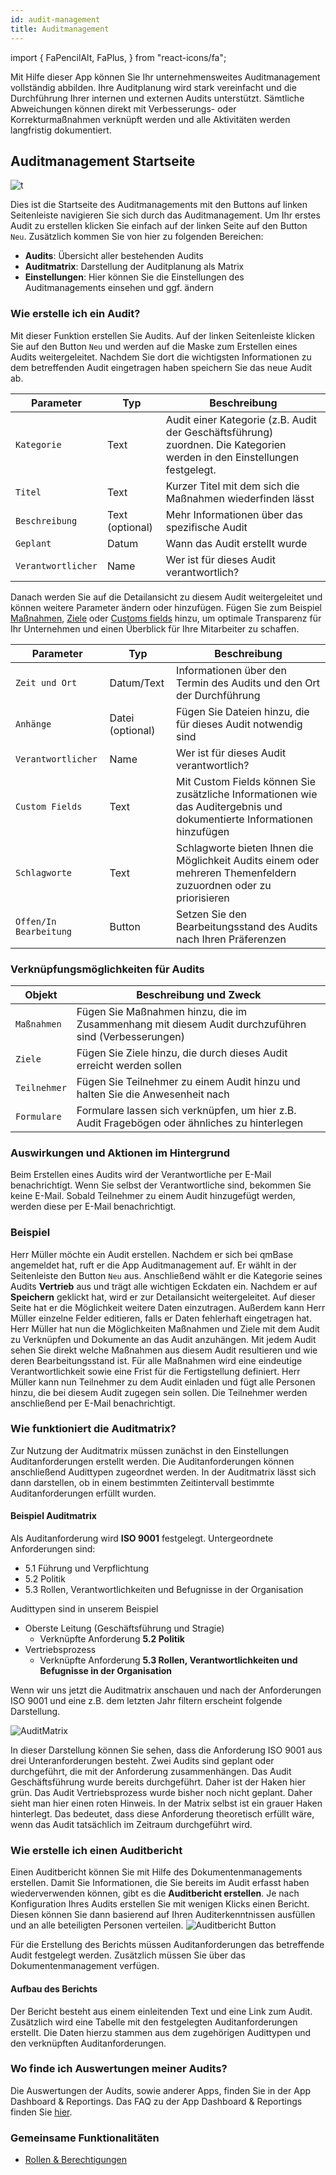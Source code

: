 ```yaml
---
id: audit-management
title: Auditmanagement
---
```


import {
FaPencilAlt,
FaPlus,
} from "react-icons/fa";

Mit Hilfe dieser App können Sie Ihr unternehmensweites Auditmanagement vollständig abbilden. Ihre Auditplanung wird stark vereinfacht und die Durchführung Ihrer internen und externen Audits unterstützt. Sämtliche Abweichungen können direkt mit Verbesserungs- oder Korrekturmaßnahmen verknüpft werden und alle Aktivitäten werden langfristig dokumentiert.

## Auditmanagement Startseite

![t](https://caqadmin.blob.core.windows.net/public-screenshots/All%20Integration%20Specs/Audits.png)

Dies ist die Startseite des Auditmanagements mit den Buttons auf linken Seitenleiste navigieren Sie sich durch das Auditmanagement. Um Ihr erstes Audit zu erstellen klicken Sie einfach auf der linken Seite auf den Button <code><span><FaPlus/> Neu</span></code>.
Zusätzlich kommen Sie von hier zu folgenden Bereichen:

- **Audits**: Übersicht aller bestehenden Audits
- **Auditmatrix**: Darstellung der Auditplanung als Matrix
- **Einstellungen**: Hier können Sie die Einstellungen des Auditmanagements einsehen und ggf. ändern

### Wie erstelle ich ein Audit?

Mit dieser Funktion erstellen Sie Audits. Auf der linken Seitenleiste klicken Sie auf den Button <code>Neu</code> und werden auf die Maske zum Erstellen eines Audits weitergeleitet. Nachdem Sie dort die wichtigsten Informationen zu dem betreffenden Audit eingetragen haben speichern Sie das neue Audit ab.

| Parameter                     | Typ             | Beschreibung                                                                                                             |
| ----------------------------- | --------------- | ------------------------------------------------------------------------------------------------------------------------ |
| <code>Kategorie</code>        | Text            | Audit einer Kategorie (z.B. Audit der Geschäftsführung) zuordnen. Die Kategorien werden in den Einstellungen festgelegt. |
| <code>Titel</code>            | Text            | Kurzer Titel mit dem sich die Maßnahmen wiederfinden lässt                                                               |
| <code>Beschreibung</code>     | Text (optional) | Mehr Informationen über das spezifische Audit                                                                            |
| <code>Geplant</code>          | Datum           | Wann das Audit erstellt wurde                                                                                            |
| <code>Verantwortlicher</code> | Name            | Wer ist für dieses Audit verantwortlich?                                                                                 |

Danach werden Sie auf die Detailansicht zu diesem Audit weitergeleitet und können weitere Parameter ändern oder hinzufügen. Fügen Sie zum Beispiel [Maßnahmen](projects-and-tasks.md), [Ziele](goal-management.md) oder [Customs fields](/docs/faqs/80) hinzu, um optimale Transparenz für Ihr Unternehmen und einen Überblick für Ihre Mitarbeiter zu schaffen.

| Parameter                         | Typ              | Beschreibung                                                                                                            |
| --------------------------------- | ---------------- | ----------------------------------------------------------------------------------------------------------------------- |
| <code>Zeit und Ort</code>         | Datum/Text       | Informationen über den Termin des Audits und den Ort der Durchführung                                                   |
| <code>Anhänge</code>              | Datei (optional) | Fügen Sie Dateien hinzu, die für dieses Audit notwendig sind                                                            |
| <code>Verantwortlicher</code>     | Name             | Wer ist für dieses Audit verantwortlich?                                                                                |
| <code>Custom Fields</code>        | Text             | Mit Custom Fields können Sie zusätzliche Informationen wie das Auditergebnis und dokumentierte Informationen hinzufügen |
| <code>Schlagworte</code>          | Text             | Schlagworte bieten Ihnen die Möglichkeit Audits einem oder mehreren Themenfeldern zuzuordnen oder zu priorisieren       |
| <code>Offen/In Bearbeitung</code> | Button           | Setzen Sie den Bearbeitungsstand des Audits nach Ihren Präferenzen                                                      |

### Verknüpfungsmöglichkeiten für Audits

| Objekt                  | Beschreibung und Zweck                                                                              |
| ----------------------- | --------------------------------------------------------------------------------------------------- |
| <code>Maßnahmen</code>  | Fügen Sie Maßnahmen hinzu, die im Zusammenhang mit diesem Audit durchzuführen sind (Verbesserungen) |
| <code>Ziele</code>      | Fügen Sie Ziele hinzu, die durch dieses Audit erreicht werden sollen                                |
| <code>Teilnehmer</code> | Fügen Sie Teilnehmer zu einem Audit hinzu und halten Sie die Anwesenheit nach                       |
| <code>Formulare</code>  | Formulare lassen sich verknüpfen, um hier z.B. Audit Fragebögen oder ähnliches zu hinterlegen       |

### Auswirkungen und Aktionen im Hintergrund

Beim Erstellen eines Audits wird der Verantwortliche per E-Mail benachrichtigt. Wenn Sie selbst der Verantwortliche sind, bekommen Sie keine E-Mail.
Sobald Teilnehmer zu einem Audit hinzugefügt werden, werden diese per E-Mail benachrichtigt.

### Beispiel

Herr Müller möchte ein Audit erstellen. Nachdem er sich bei qmBase angemeldet hat, ruft er die App Auditmanagement auf. Er wählt in der Seitenleiste den Button <code>Neu</code> aus. Anschließend wählt er die Kategorie seines Audits **Vertrieb** aus und trägt alle wichtigen Eckdaten ein. Nachdem er auf **Speichern** geklickt hat, wird er zur Detailansicht weitergeleitet. Auf dieser Seite hat er die Möglichkeit weitere Daten einzutragen. Außerdem kann Herr Müller einzelne Felder editieren, falls er Daten fehlerhaft eingetragen hat. Herr Müller hat nun die Möglichkeiten Maßnahmen und Ziele mit dem Audit zu Verknüpfen und Dokumente an das Audit anzuhängen. Mit jedem Audit sehen Sie direkt welche Maßnahmen aus diesem Audit resultieren und wie deren Bearbeitungsstand ist. Für alle Maßnahmen wird eine eindeutige Verantwortlichkeit sowie eine Frist für die Fertigstellung definiert. Herr Müller kann nun Teilnehmer zu dem Audit einladen und fügt alle Personen hinzu, die bei diesem Audit zugegen sein sollen. Die Teilnehmer werden anschließend per E-Mail benachrichtigt.

### Wie funktioniert die Auditmatrix?

Zur Nutzung der Auditmatrix müssen zunächst in den Einstellungen Auditanforderungen erstellt werden. Die Auditanforderungen können anschließend Audittypen zugeordnet werden.
In der Auditmatrix lässt sich dann darstellen, ob in einem bestimmten Zeitintervall bestimmte Auditanforderungen erfüllt wurden.

#### Beispiel Auditmatrix

Als Auditanforderung wird **ISO 9001** festgelegt. Untergeordnete Anforderungen sind:

- 5.1 Führung und Verpflichtung
- 5.2 Politik
- 5.3 Rollen, Verantwortlichkeiten und Befugnisse in der Organisation

Audittypen sind in unserem Beispiel

- Oberste Leitung (Geschäftsführung und Stragie)
  - Verknüpfte Anforderung **5.2 Politik**
- Vertriebsprozess
  - Verknüpfte Anforderung **5.3 Rollen, Verantwortlichkeiten und Befugnisse in der Organisation**

Wenn wir uns jetzt die Auditmatrix anschauen und nach der Anforderungen ISO 9001 und eine z.B. dem letzten Jahr filtern erscheint folgende Darstellung.

![AuditMatrix](https://caqadmin.blob.core.windows.net/public-screenshots/manual-screenshots/AuditMatrix%202021-10-07%20113100.png)

In dieser Darstellung können Sie sehen, dass die Anforderung ISO 9001 aus drei Unteranforderungen besteht. Zwei Audits sind geplant oder durchgeführt, die mit der Anforderung zusammenhängen. Das Audit Geschäftsführung wurde bereits durchgeführt.
Daher ist der Haken hier grün. Das Audit Vertriebsprozess wurde bisher noch nicht geplant. Daher sieht man hier einen roten Hinweis.
In der Matrix selbst ist ein grauer Haken hinterlegt. Das bedeutet, dass diese Anforderung theoretisch erfüllt wäre, wenn das Audit tatsächlich im Zeitraum durchgeführt wird.

### Wie erstelle ich einen Auditbericht

Einen Auditbericht können Sie mit Hilfe des Dokumentenmanagements erstellen.
Damit Sie Informationen, die Sie bereits im Audit erfasst haben wiederverwenden können, gibt es die **Auditbericht erstellen**. Je nach Konfiguration Ihres Audits erstellen Sie mit wenigen Klicks einen Bericht. Diesen können Sie dann basierend auf Ihren Auditerkenntnissen ausfüllen und an alle beteiligten Personen verteilen.
![Auditbericht Button](https://caqadmin.blob.core.windows.net/public-screenshots/manual-screenshots/20220531-auditReport.gif)

Für die Erstellung des Berichts müssen Auditanforderungen das betreffende Audit festgelegt werden. Zusätzlich müssen Sie über das Dokumentenmanagement verfügen.

#### Aufbau des Berichts

Der Bericht besteht aus einem einleitenden Text und eine Link zum Audit.
Zusätzlich wird eine Tabelle mit den festgelegten Auditanforderungen erstellt.
Die Daten hierzu stammen aus dem zugehörigen Audittypen und den verknüpften Auditanforderungen.

### Wo finde ich Auswertungen meiner Audits?

Die Auswertungen der Audits, sowie anderer Apps, finden Sie in der App Dashboard & Reportings. Das FAQ zu der App Dashboard & Reportings finden Sie [hier](dashboard.mdx).

### Gemeinsame Funktionalitäten

- [Rollen & Berechtigungen](/docs/faqs/56)
